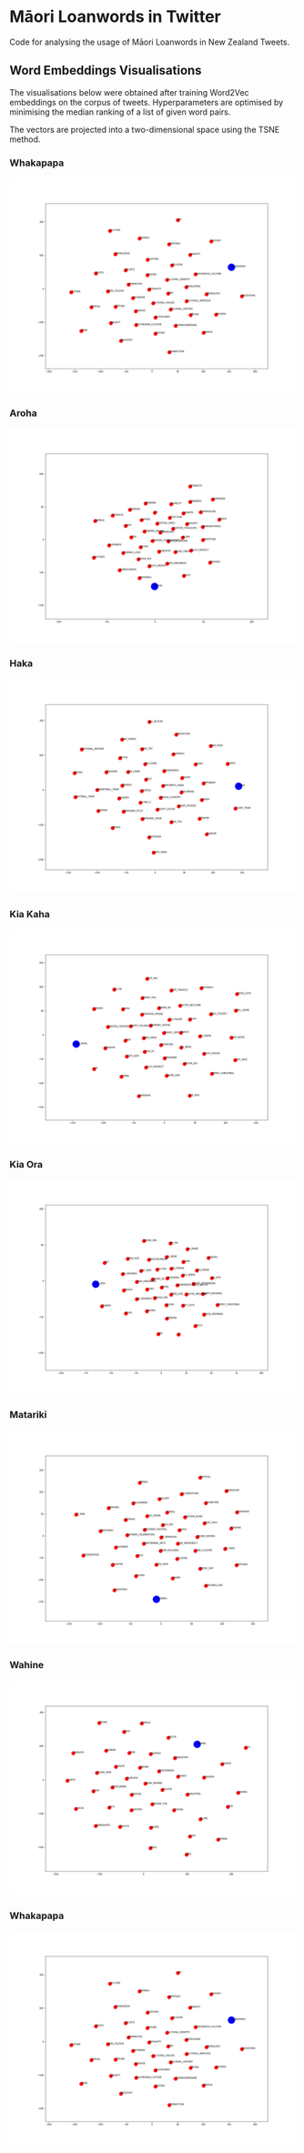 # Māori Loanwords in Twitter
Code for analysing the usage of Māori Loanwords in New Zealand Tweets.

## Word Embeddings Visualisations

The visualisations below were obtained after training Word2Vec embeddings on the corpus of tweets. Hyperparameters are optimised by minimising the median ranking of a list of given word pairs.  

The vectors are projected into a two-dimensional space using the TSNE method. 

### Whakapapa 
![alt text](pics/whakapapa_tsne.png)

### Aroha
![alt text](pics/aroha_tsne.png)

### Haka
![alt text](pics/haka_tsne.png)

### Kia Kaha
![alt text](pics/kia_kaha_tsne.png)

### Kia Ora
![alt text](pics/kia_ora_tsne.png)

### Matariki
![alt text](pics/matariki_tsne.png)

### Wahine
![alt text](pics/wahine_tsne.png)

### Whakapapa
![alt text](pics/whakapapa_tsne.png)
